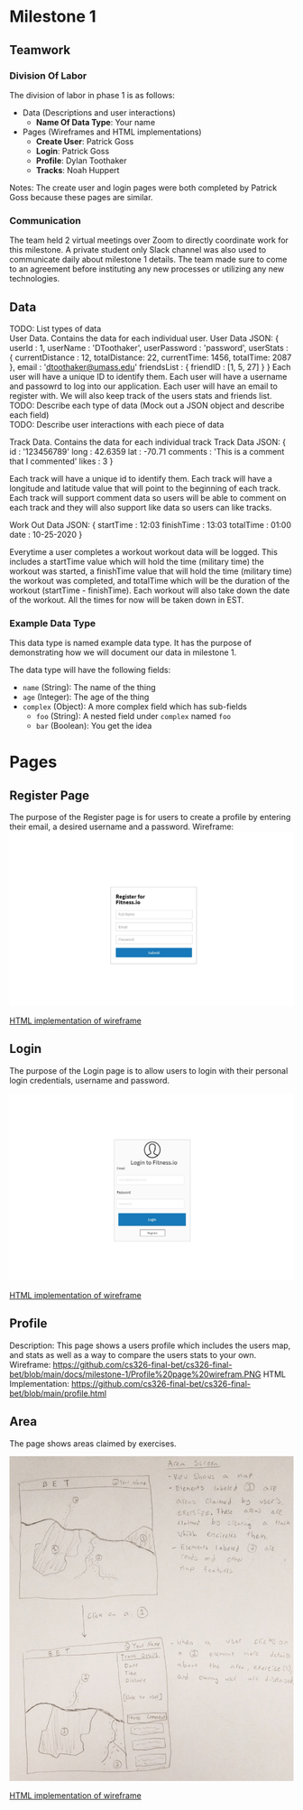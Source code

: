 # Milestone 1
## Teamwork
### Division Of Labor
The division of labor in phase 1 is as follows:

- Data (Descriptions and user interactions)
  - **Name Of Data Type**: Your name
- Pages (Wireframes and HTML implementations)
  - **Create User**: Patrick Goss
  - **Login**: Patrick Goss
  - **Profile**: Dylan Toothaker
  - **Tracks**: Noah Huppert
  
Notes: The create user and login pages were both completed by Patrick Goss 
because these pages are similar. 

### Communication
The team held 2 virtual meetings over Zoom to directly coordinate work for this 
milestone. A private student only Slack channel was also used to communicate 
daily about milestone 1 details. The team made sure to come to an agreement 
before instituting any new processes or utilizing any new technologies.

## Data
TODO: List types of data  
User Data. Contains the data for each individual user.
User Data JSON: 
{
  userId : 1,
  userName : 'DToothaker',
  userPassword : 'password',
  userStats : {
      currentDistance : 12,
      totalDistance: 22,
      currentTime: 1456,
      totalTime: 2087
  },
  email : 'dtoothaker@umass.edu'
  friendsList : {
     friendID : [1, 5, 27]
  }
}
Each user will have a unique ID to identify them. Each user will have a username and passowrd to log into our application. Each user will have an email to register with.
We will also keep track of the users stats and friends list.
TODO: Describe each type of data (Mock out a JSON object and describe each field)  
TODO: Describe user interactions with each piece of data  

Track Data. Contains the data for each individual track
Track Data JSON:
{
  id : '123456789'
  long : 42.6359
  lat : -70.71
  comments : 'This is a comment that I commented'
  likes : 3
}

Each track will have a unique id to identify them. Each track will have a longitude and latitude value that will point to the beginning of each track. Each track will support comment data so users will be able to comment on each track and they will also support like data so users can like tracks.

Work Out Data JSON:
{
  startTime : 12:03
  finishTime : 13:03
  totalTime : 01:00
  date : 10-25-2020
}

Everytime a user completes a workout workout data will be logged. This includes a startTime value which will hold the time (military time) the workout was started, a finishTime value that will hold the time (military time) the workout was completed, and totalTime which will be the duration of the workout (startTime - finishTime). Each workout will also take down the date of the workout. All the times for now will be taken down in EST.

### Example Data Type
This data type is named example data type. It has the purpose of demonstrating 
how we will document our data in milestone 1.

The data type will have the following fields:

- `name` (String): The name of the thing
- `age` (Integer): The age of the thing
- `complex` (Object): A more complex field which has sub-fields
  - `foo` (String): A nested field under `complex` named `foo`
  - `bar` (Boolean): You get the idea

# Pages
## Register Page 

The purpose of the Register page is for users to create a profile by entering their email, a desired username and a password.
Wireframe:
![Register Page](./ProjectRegisterWireframe.jpg)

[HTML implementation of wireframe](../../register.html)


## Login

The purpose of the Login page is to allow users to login with their personal login credentials, username and password.

![Register Page](./ProjectLoginWireframe.jpg)

[HTML implementation of wireframe](../../login.html)

## Profile 
Description:
This page shows a users profile which includes the users map, and stats 
as well as a way to compare the users stats to your own.
Wireframe:
https://github.com/cs326-final-bet/cs326-final-bet/blob/main/docs/milestone-1/Profile%20page%20wirefram.PNG
HTML Implementation:
https://github.com/cs326-final-bet/cs326-final-bet/blob/main/profile.html

## Area
The page shows areas claimed by exercises.

![Wireframe of area page](./area-wireframe.jpg)  

[HTML implementation of wireframe](../../area.html)
